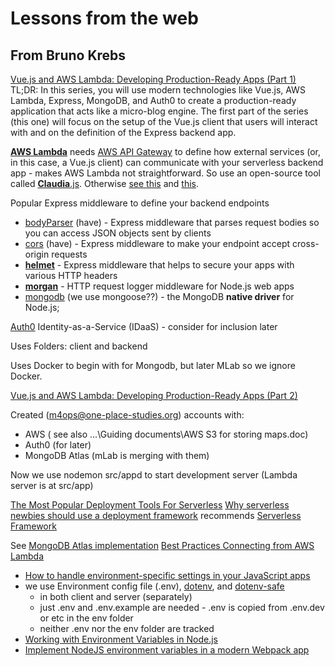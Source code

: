 # Lessons from the web

## From Bruno Krebs

[Vue.js and AWS Lambda: Developing Production-Ready Apps (Part 1)](https://auth0.com/blog/vue-js-and-lambda-developing-production-ready-apps-part-1/)
TL;DR: In this series, you will use modern technologies like Vue.js, AWS Lambda, Express, MongoDB, and Auth0 to create a production-ready application that acts like a micro-blog engine. The first part of the series (this one) will focus on the setup of the Vue.js client that users will interact with and on the definition of the Express backend app.

[**AWS Lambda**](https://aws.amazon.com/lambda/) needs [AWS API Gateway](https://aws.amazon.com/api-gateway/) to define how external services (or, in this case, a Vue.js client) can communicate with your serverless backend app - makes AWS Lambda not straightforward. So use an open-source tool called [**Claudia**.js](https://claudiajs.com/). Otherwise [see this](https://docs.aws.amazon.com/apigateway/latest/developerguide/getting-started-with-lambda-integration.html) and [this](https://ig.nore.me/2016/03/setting-up-lambda-and-a-gateway-through-the-cli/).

Popular Express middleware to define your backend endpoints

- [bodyParser](https://github.com/expressjs/body-parser) (have) - Express middleware that parses request bodies so you can access JSON objects sent by clients
- [cors](https://github.com/expressjs/cors) (have) - Express middleware to make your endpoint accept cross-origin requests
- [**helmet**](https://github.com/helmetjs/helmet) - Express middleware that helps to secure your apps with various HTTP headers
- [**morgan**](https://github.com/expressjs/morgan) - HTTP request logger middleware for Node.js web apps
- [mongodb](https://github.com/mongodb/node-mongodb-native) (we use mongoose??) - the MongoDB **native driver** for Node.js;

[Auth0](https://auth0.com) Identity-as-a-Service (IDaaS) - consider for inclusion later

Uses Folders: client and backend

Uses Docker to begin with for Mongodb, but later MLab so we ignore Docker.

[Vue.js and AWS Lambda: Developing Production-Ready Apps (Part 2)](https://auth0.com/blog/vue-js-and-lambda-developing-production-ready-apps-part-2/)

Created (m4ops@one-place-studies.org) accounts with:

- AWS ( see also ...\Guiding documents\AWS S3 for storing maps.doc)
- Auth0 (for later)
- MongoDB Atlas (mLab is merging with them)

Now we use nodemon src/appd to start development server (Lambda server is at src/app)

[The Most Popular Deployment Tools For Serverless](http://blog.epsagon.com/the-most-popular-deployment-tools-for-serverless)
[Why serverless newbies should use a deployment framework](https://dev.to/paulswail/why-serverless-newbies-should-use-a-deployment-framework-3ea4) recommends [Serverless Framework](https://github.com/serverless/serverless)

See [MongoDB Atlas implementation](NotesStandardsPractices.md#mongodb-atlas-implementation)
[Best Practices Connecting from AWS Lambda](https://docs.atlas.mongodb.com/best-practices-connecting-to-aws-lambda/)

- [How to handle environment-specific settings in your JavaScript apps](https://medium.freecodecamp.org/environment-settings-in-javascript-apps-c5f9744282b6)
- we use Environment config file (.env), [dotenv](https://www.npmjs.com/package/dotenv), and [dotenv-safe](https://github.com/rolodato/dotenv-safe)
  - in both client and server (separately)
  - just .env and .env.example are needed - .env is copied from .env.dev or etc in the env folder
  - neither .env nor the env folder are tracked
- [Working with Environment Variables in Node.js](https://www.twilio.com/blog/2017/08/working-with-environment-variables-in-node-js.html)
- [Implement NodeJS environment variables in a modern Webpack app](https://itnext.io/implement-nodejs-environment-variables-in-a-modern-webpack-app-df20c27fe5f0)
